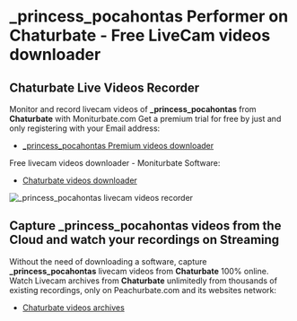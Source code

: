 # _princess_pocahontas Performer on Chaturbate - Free LiveCam videos downloader

## Chaturbate Live Videos Recorder

Monitor and record livecam videos of **_princess_pocahontas** from **Chaturbate** with Moniturbate.com
Get a premium trial for free by just and only registering with your Email address:
* [_princess_pocahontas Premium videos downloader](https://moniturbate.com/request-demo-licence-key.html)

Free livecam videos downloader - Moniturbate Software:
* [Chaturbate videos downloader](https://moniturbate.com/moniturbate-download-software.html)

![_princess_pocahontas livecam videos recorder](https://peachurnet.com/templates/moniturbate-software.png)


## Capture _princess_pocahontas videos from the Cloud and watch your recordings on Streaming

Without the need of downloading a software, capture **_princess_pocahontas** livecam videos from **Chaturbate** 100% online.
Watch Livecam archives from **Chaturbate** unlimitedly from thousands of existing recordings, only on Peachurbate.com and its websites network:
* [Chaturbate videos archives](https://peachurnet.com/)